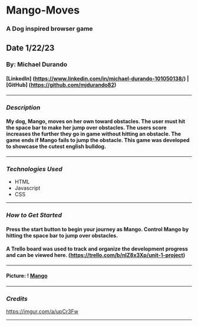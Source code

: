 # Mango-Moves

### A Dog inspired browser game

## Date 1/22/23

### By: Michael Durando

#### [LinkedIn] (https://www.linkedin.com/in/michael-durando-101050138/) | [GitHub] (https://github.com/mjdurando82)

---

### **_Description_**

#### My dog, Mango, moves on her own toward obstacles. The user must hit the space bar to make her jump over obstacles. The users score increases the further they go in game without hitting an obstacle. The game ends if Mango fails to jump the obstacle. This game was developed to showcase the cutest english bulldog.

---

### **_Technologies Used_**

- HTML
- Javascript
- CSS

---

### **_How to Get Started_**

#### Press the start button to begin your journey as Mango. Control Mango by hitting the space bar to jump over obstacles.

#### A Trello board was used to track and organize the development progress and can be viewed here. (https://trello.com/b/nIZ8x3Xp/unit-1-project)

---

#### Picture: ! [Mango](https://imgur.com/a/upCr3Fw)

####

---

### **_Credits_**

https://imgur.com/a/upCr3Fw

---

```

```
